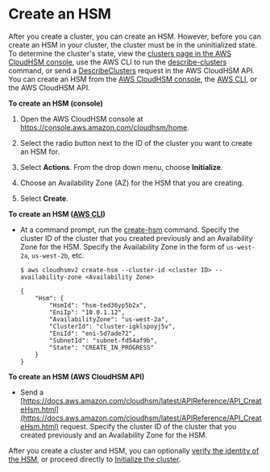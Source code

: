 # Create an HSM<a name="create-hsm"></a>

After you create a cluster, you can create an HSM\. However, before you can create an HSM in your cluster, the cluster must be in the uninitialized state\. To determine the cluster's state, view the [clusters page in the AWS CloudHSM console](https://console.aws.amazon.com/cloudhsm/home), use the AWS CLI to run the [describe\-clusters](https://docs.aws.amazon.com/cli/latest/reference/cloudhsmv2/describe-clusters.html) command, or send a [DescribeClusters](https://docs.aws.amazon.com/cloudhsm/latest/APIReference/API_DescribeClusters.html) request in the AWS CloudHSM API\. You can create an HSM from the [AWS CloudHSM console](https://console.aws.amazon.com/cloudhsm/), the [AWS CLI](https://aws.amazon.com/cli/), or the AWS CloudHSM API\. 



**To create an HSM \(console\)**

1. Open the AWS CloudHSM console at [https://console\.aws\.amazon\.com/cloudhsm/home](https://console.aws.amazon.com/cloudhsm/home)\.

1. Select the radio button next to the ID of the cluster you want to create an HSM for\.

1. Select **Actions**\. From the drop down menu, choose **Initialize**\.

1. Choose an Availability Zone \(AZ\) for the HSM that you are creating\.

1. Select **Create**\.

**To create an HSM \([AWS CLI](https://docs.aws.amazon.com/cli/latest/userguide/)\)**
+ At a command prompt, run the [create\-hsm](https://docs.aws.amazon.com/cli/latest/reference/cloudhsmv2/create-hsm.html) command\. Specify the cluster ID of the cluster that you created previously and an Availability Zone for the HSM\. Specify the Availability Zone in the form of `us-west-2a`, `us-west-2b`, etc\.

  ```
  $ aws cloudhsmv2 create-hsm --cluster-id <cluster ID> --availability-zone <Availability Zone>
  
  {
      "Hsm": {
          "HsmId": "hsm-ted36yp5b2x",
          "EniIp": "10.0.1.12",
          "AvailabilityZone": "us-west-2a",
          "ClusterId": "cluster-igklspoyj5v",
          "EniId": "eni-5d7ade72",
          "SubnetId": "subnet-fd54af9b",
          "State": "CREATE_IN_PROGRESS"
      }
  }
  ```

**To create an HSM \(AWS CloudHSM API\)**
+ Send a [https://docs.aws.amazon.com/cloudhsm/latest/APIReference/API_CreateHsm.html](https://docs.aws.amazon.com/cloudhsm/latest/APIReference/API_CreateHsm.html) request\. Specify the cluster ID of the cluster that you created previously and an Availability Zone for the HSM\. 

After you create a cluster and HSM, you can optionally [verify the identity of the HSM](verify-hsm-identity.md), or proceed directly to [Initialize the cluster](initialize-cluster.md)\.